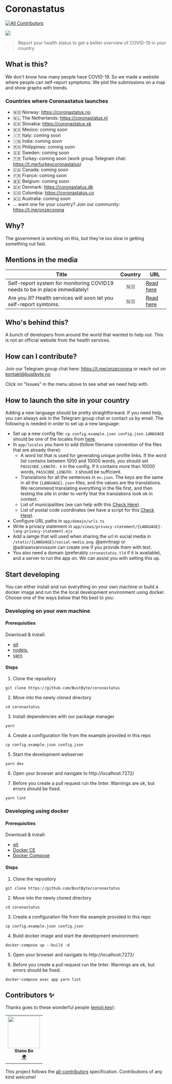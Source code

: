 # Coronastatus

<!-- ALL-CONTRIBUTORS-BADGE:START - Do not remove or modify this section -->

[![All Contributors](https://img.shields.io/badge/all_contributors-1-orange.svg?style=flat-square)](#contributors-)

<!-- ALL-CONTRIBUTORS-BADGE:END -->

![](https://github.com/BustByte/coronastatus/workflows/test/badge.svg)

> Report your health status to get a better overview of COVID-19 in your country

## What is this?

We don't know how many people have COVID-19. So we made a website where people can self-report symptoms. We plot the submissions on a map and show graphs with trends.

### Countries where Coronastatus launches

- 🇳🇴 Norway: https://coronastatus.no
- 🇳🇱 The Netherlands: https://coronastatus.nl
- 🇸🇰 Slovakia: https://coronastatus.sk
- 🇲🇽 Mexico: coming soon
- 🇮🇹 Italy: coming soon
- 🇮🇳 India: coming soon
- 🇵🇭 Philippines: coming soon
- 🇸🇪 Sweden: coming soon
- 🇹🇷 Turkey: coming soon (work group Telegram chat: https://t.me/turkeycoronastatus)
- 🇨🇦 Canada: coming soon
- 🇫🇷 France: coming soon
- 🇧🇪 Belgium: coming soon
- 🇩🇰 Denmark: https://coronastatus.dk
- 🇨🇴 Colombia: https://coronastatus.co
- 🇦🇺 Australia: coming soon
- ... want one for your country? Join our community: https://t.me/onzecorona

## Why?

The government is working on this, but they're too slow in getting something out fast.

## Mentions in the media

| Title                                                                       | Country | URL                                                                                                                                                        |
| --------------------------------------------------------------------------- | :-----: | ---------------------------------------------------------------------------------------------------------------------------------------------------------- |
| Self-report system for monitoring COVID19 needs to be in place immediately! |   🇳🇴    | [Read here](https://www.aftenposten.no/meninger/debatt/i/P9ALzX/selvrapporteringssystem-for-overvaaking-av-korona-maa-paa-plass-naa-petter-bae-brandtzaeg) |
| Are you ill? Health services will soon let you self-report symtoms.         |   🇳🇴    | [Read here](https://www.bt.no/innenriks/i/QoAdAx/har-du-vaert-syk-snart-kan-du-hjelpe-helsemyndighetene-med-aa-registrer)                                  |

## Who's behind this?

A bunch of developers from around the world that wanted to help out. This is not an official website from the health services.

## How can I contribute?

Join our Telegram group chat here: https://t.me/onzecorona or reach out on kontakt@bustbyte.no

Click on "Issues" in the menu above to see what we need help with.

## How to launch the site in your country

Adding a new language should be pretty straightforward. If you need help, you can always ask in the Telegram group chat or contact us by email. The following is needed in order to set up a new language:

- Set up a new config file: `cp config.example.json config.json`. `LANGUAGE` should be one of the locales from [here](https://github.com/ladjs/i18n-locales).
- In `app/locales` you have to add (follow filename convention of the files that are already there):
  - A word list that is used for generating unique profile links. If the word list contains between 1000 and 10000 words, you should set `PASSCODE_LENGTH: 4` in the config. If it contains more than 10000 words, `PASSCODE_LENGTH: 3` should be sufficient.
  - Translations for all the sentences in `en.json`. The keys are the same in all the `{LANGUAGE}.json`-files, and the values are the translations. We recommend translating everything in the file first, and then testing the site in order to verify that the translations look ok in context.
  - List of municipalities (we can help with this [Check Here](app/locales/README.md)).
  - List of postal code coordinates (we have a script for this [Check Here](app/locales/README.md)).
- Configure URL paths in `app/domain/urls.ts`
- Write a privacy statement in `app/views/privacy-statement/{LANGUAGE}-lang-privacy-statement.ejs`
- Add a iamge that will used when sharing the url in social media in `/static/{LANGUAGE}/social-media.png`. @amritnagi or @adriaanvanrossum can create one if you provide them with text.
- You also need a domain (preferably `coronastatus.tld` if it is available), and a server to run the app on. We can assist you with setting this up.

## Start developing

You can either install and run everything on your own machine or build a docker image and run the the local development environment using docker. Choose one of the ways below that fits best to you:

### Developing on your own machine

#### Prerequisities

Download & install:

- [git](https://git-scm.com/downloads)
- [nodejs](https://nodejs.org),
- [yarn](https://yarnpkg.com/)

#### Steps

1. Clone the repository

`git clone https://github.com/BustByte/coronastatus`

2. Move into the newly cloned directory

`cd coronastatus`

3. Install dependencies with our package manager

`yarn`

4. Create a configuration file from the example provided in this repo

`cp config.example.json config.json`

5. Start the development webserver

`yarn dev`

6. Open your browser and navigate to http://localhost:7272/

7. Before you create a pull request run the linter. Warnings are ok, but errors should be fixed.

`yarn lint`

### Developing using docker

#### Prerequisities

Download & install:

- [git](https://git-scm.com/downloads)
- [Docker CE](https://docs.docker.com/install/)
- [Docker Compose](https://docs.docker.com/compose/install/)

#### Steps

1. Clone the repository

`git clone https://github.com/BustByte/coronastatus`

2. Move into the newly cloned directory

`cd coronastatus`

3. Create a configuration file from the example provided in this repo

`cp config.example.json config.json`

4. Build docker image and start the development environment:

`docker-compose up --build -d`

5. Open your browser and navigate to http://localhost:7272/

6. Before you create a pull request run the linter. Warnings are ok, but errors should be fixed.

`docker-compose exec app yarn lint`

## Contributors ✨

Thanks goes to these wonderful people ([emoji key](https://allcontributors.org/docs/en/emoji-key)):

<!-- ALL-CONTRIBUTORS-LIST:START - Do not remove or modify this section -->
<!-- prettier-ignore-start -->
<!-- markdownlint-disable -->
<table>
  <tr>
    <td align="center"><a href="https://www.juniq.net"><img src="https://avatars3.githubusercontent.com/u/4834459?v=4" width="100px;" alt=""/><br /><sub><b>Stano Bo</b></sub></a><br /><a href="#translation-sbocinec" title="Translation">🌍</a></td>
  </tr>
</table>

<!-- markdownlint-enable -->
<!-- prettier-ignore-end -->

<!-- ALL-CONTRIBUTORS-LIST:END -->

This project follows the [all-contributors](https://github.com/all-contributors/all-contributors) specification. Contributions of any kind welcome!
